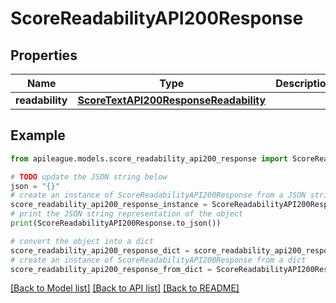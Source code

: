 # ScoreReadabilityAPI200Response


## Properties

Name | Type | Description | Notes
------------ | ------------- | ------------- | -------------
**readability** | [**ScoreTextAPI200ResponseReadability**](ScoreTextAPI200ResponseReadability.md) |  | [optional] 

## Example

```python
from apileague.models.score_readability_api200_response import ScoreReadabilityAPI200Response

# TODO update the JSON string below
json = "{}"
# create an instance of ScoreReadabilityAPI200Response from a JSON string
score_readability_api200_response_instance = ScoreReadabilityAPI200Response.from_json(json)
# print the JSON string representation of the object
print(ScoreReadabilityAPI200Response.to_json())

# convert the object into a dict
score_readability_api200_response_dict = score_readability_api200_response_instance.to_dict()
# create an instance of ScoreReadabilityAPI200Response from a dict
score_readability_api200_response_from_dict = ScoreReadabilityAPI200Response.from_dict(score_readability_api200_response_dict)
```
[[Back to Model list]](../README.md#documentation-for-models) [[Back to API list]](../README.md#documentation-for-api-endpoints) [[Back to README]](../README.md)


